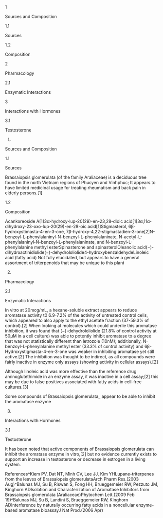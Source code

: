 1

Sources and Composition

1.1

Sources

1.2

Composition

2

Pharmacology

2.1

Enzymatic Interactions

3

Interactions with Hormones

3.1

Testosterone

1.

Sources and Composition

1.1

Sources

Brassaiopsis glomerulata (of the family Araliaceae) is a deciduous tree found in the north Vietnam regions of Phucyen and Vinhphuc; It appears to have limited medicinal usage for treating rheumatism and back pain in elderly persons.[1]

1.2

Composition

Acankoreoside A[1]3α-hydroxy-lup-20(29)-en-23,28-dioic acid[1]3α,11α-dihydroxy-23-oxo-lup-20(29)-en-28-oic acid[1]Stigmasterol, 6β-hydroxystimasta-4-en-3-one, 7β-hydroxy-4,22-stigmastadien-3-one[2]N-benzoyl-L-phenylalaninyl-N-benzoyl-L-phenylalaninate, N-acetyl-L-phenylalaninyl-N-benzoyl-L-phenylalaninate, and N-benzoyl-L-phenylalanine methyl esterSpinasterone and spinasterolOleanolic acid(−)-dihydroactinidiolide(−)-dehydrololiolide4-hydroxybenzaldehydeLinoleic acid (fatty acid)
Not fully elucidated, but appears to have a general assortment of triterpenoids that may be unique to this plant


2.

Pharmacology

2.1

Enzymatic Interactions

In vitro at 20mcg/mL, a hexane-soluble extract appears to reduce aromatase activity t0 6.9-7.2% of the activity of untreated control cells, which appeared to also apply to the ethyl acetate fraction (37-59.3% of control).[2] When looking at molecules which could underlie this aromatase inhibition, it was found that (−)-dehydrololiolide (21.8% of control activity at 50μM in a cell culture) was able to potently inhibit aromatase to a degree that was not statistically different than letrozole (10nM); additionally, N-benzoyl-L-phenylalanine methyl ester (33.3% of control activity) and 6β-Hydroxystigmasta-4-en-3-one was weaker in inhibiting aromatase yet still active.[2] The inhibition was thought to be indirect, as all compounds were fairly inactive in enzyme only assays (showing activity in cellular assays).[2]

Although linoleic acid was more effective than the reference drug aminoglutethimide in an enzyme assay, it was inactive in a cell assay;[2] this may be due to false positives associated with fatty acids in cell-free cultures.[3]


Some compounds of Brassaiopsis glomerulata\_ appear to be able to inhibit the aromatase enzyme


3.

Interactions with Hormones

3.1

Testosterone

It has been noted that active components of Brassaiopsis glomerulata can inhibit the aromatase enzyme in vitro,[2] but no evidence currently exists to support an increase in testosterone or decrease in estrogen in a living system.

References^Kiem PV, Dat NT, Minh CV, Lee JJ, Kim YHLupane-triterpenes from the leaves of Brassaiopsis glomerulataArch Pharm Res.(2003 Aug)^Balunas MJ, Su B, Riswan S, Fong HH, Brueggemeier RW, Pezzuto JM, Kinghorn ADIsolation and Characterization of Aromatase Inhibitors from Brassaiopsis glomerulata (Araliaceae)Phytochem Lett.(2009 Feb 19)^Balunas MJ, Su B, Landini S, Brueggemeier RW, Kinghorn ADInterference by naturally occurring fatty acids in a noncellular enzyme-based aromatase bioassayJ Nat Prod.(2006 Apr)